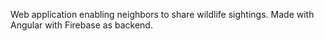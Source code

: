 Web application enabling neighbors to share wildlife sightings. Made with Angular with Firebase as backend.
